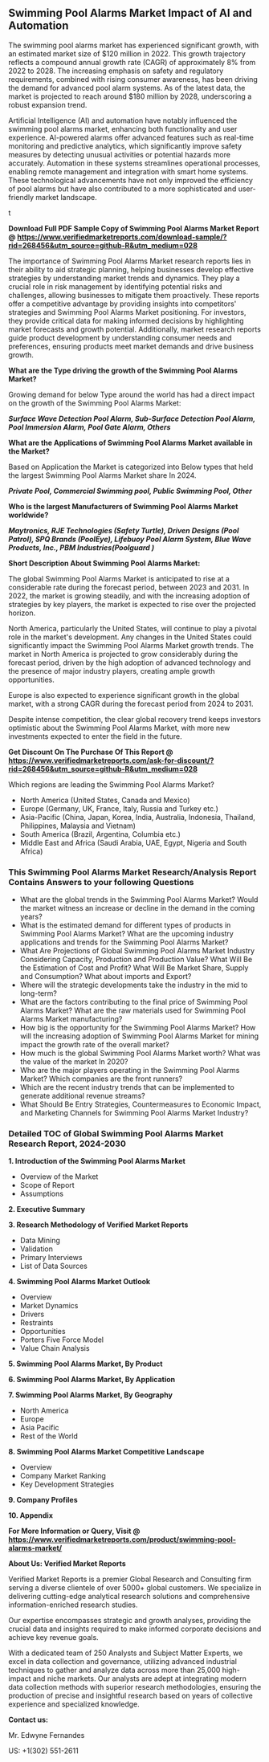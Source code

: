 <h2>Swimming Pool Alarms Market Impact of AI and Automation</h2><p>The swimming pool alarms market has experienced significant growth, with an estimated market size of $120 million in 2022. This growth trajectory reflects a compound annual growth rate (CAGR) of approximately 8% from 2022 to 2028. The increasing emphasis on safety and regulatory requirements, combined with rising consumer awareness, has been driving the demand for advanced pool alarm systems. As of the latest data, the market is projected to reach around $180 million by 2028, underscoring a robust expansion trend.</p><p>Artificial Intelligence (AI) and automation have notably influenced the swimming pool alarms market, enhancing both functionality and user experience. AI-powered alarms offer advanced features such as real-time monitoring and predictive analytics, which significantly improve safety measures by detecting unusual activities or potential hazards more accurately. Automation in these systems streamlines operational processes, enabling remote management and integration with smart home systems. These technological advancements have not only improved the efficiency of pool alarms but have also contributed to a more sophisticated and user-friendly market landscape.</p>t</p><p id="" class=""><strong>Download Full PDF Sample Copy of Swimming Pool Alarms Market Report @ <a href="https://www.verifiedmarketreports.com/download-sample/?rid=268456&utm_source=github-R&utm_medium=028" target="_blank">https://www.verifiedmarketreports.com/download-sample/?rid=268456&utm_source=github-R&utm_medium=028</a></strong></p><p>The importance of&nbsp;Swimming Pool Alarms Market research reports lies in their ability to aid strategic planning, helping businesses develop effective strategies by understanding market trends and dynamics. They play a crucial role in risk management by identifying potential risks and challenges, allowing businesses to mitigate them proactively. These reports offer a competitive advantage by providing insights into competitors' strategies and Swimming Pool Alarms Market positioning. For investors, they provide critical data for making informed decisions by highlighting market forecasts and growth potential. Additionally, market research reports guide product development by understanding consumer needs and preferences, ensuring products meet market demands and drive business growth.</p><p><strong>What are the&nbsp;Type driving the growth of the Swimming Pool Alarms Market?</strong></p><p id="" class="">Growing demand for below Type around the world has had a direct impact on the growth of the Swimming Pool Alarms Market:</p><em><strong>Surface Wave Detection Pool Alarm, Sub-Surface Detection Pool Alarm, Pool Immersion Alarm, Pool Gate Alarm, Others</strong></em></p><strong>What are the&nbsp;Applications&nbsp;of Swimming Pool Alarms Market available in the Market?</strong></p><p id="" class="">Based on Application the Market is categorized into Below types that held the largest Swimming Pool Alarms Market share In 2024.</p><em><strong>Private Pool, Commercial Swimming pool, Public Swimming Pool, Other</strong></em></p><strong>Who is the largest Manufacturers of Swimming Pool Alarms Market worldwide?</strong></p><p><em><strong>Maytronics, RJE Technologies (Safety Turtle), Driven Designs (Pool Patrol), SPQ Brands (PoolEye), Lifebuoy Pool Alarm System, Blue Wave Products, Inc., PBM Industries(Poolguard )</strong></em></p><p id="" class=""><strong>Short Description About Swimming Pool Alarms Market:</strong></p><p>The global Swimming Pool Alarms Market is anticipated to rise at a considerable rate during the forecast period, between 2023 and 2031. In 2022, the market is growing steadily, and with the increasing adoption of strategies by key players, the market is expected to rise over the projected horizon.</p><p>North America, particularly the United States, will continue to play a pivotal role in the market's development. Any changes in the United States could significantly impact the Swimming Pool Alarms Market growth trends. The market in North America is projected to grow considerably during the forecast period, driven by the high adoption of advanced technology and the presence of major industry players, creating ample growth opportunities.</p><p>Europe is also expected to experience significant growth in the global market, with a strong CAGR during the forecast period from 2024 to 2031.</p><p>Despite intense competition, the clear global recovery trend keeps investors optimistic about the Swimming Pool Alarms Market, with more new investments expected to enter the field in the future.</p><p id="" class=""><strong>Get Discount On The Purchase Of This Report @ <a href="https://www.verifiedmarketreports.com/ask-for-discount/?rid=268456&utm_source=github-R&utm_medium=028" target="_blank">https://www.verifiedmarketreports.com/ask-for-discount/?rid=268456&utm_source=github-R&utm_medium=028</a></strong></p>Which regions are leading the Swimming Pool Alarms Market?</p><ul><li>North America (United States, Canada and Mexico)</li><li>Europe (Germany, UK, France, Italy, Russia and Turkey etc.)</li><li>Asia-Pacific (China, Japan, Korea, India, Australia, Indonesia, Thailand, Philippines, Malaysia and Vietnam)</li><li>South America (Brazil, Argentina, Columbia etc.)</li><li>Middle East and Africa (Saudi Arabia, UAE, Egypt, Nigeria and South Africa)</li></ul><h3 id="" class="">This Swimming Pool Alarms Market Research/Analysis Report Contains Answers to your following Questions</h3><ul><li>What are the global trends in the Swimming Pool Alarms Market? Would the market witness an increase or decline in the demand in the coming years?</li><li>What is the estimated demand for different types of products in Swimming Pool Alarms Market? What are the upcoming industry applications and trends for the Swimming Pool Alarms Market?</li><li>What Are Projections of Global Swimming Pool Alarms Market Industry Considering Capacity, Production and Production Value? What Will Be the Estimation of Cost and Profit? What Will Be Market Share, Supply and Consumption? What about imports and Export?</li><li>Where will the strategic developments take the industry in the mid to long-term?</li><li>What are the factors contributing to the final price of Swimming Pool Alarms Market? What are the raw materials used for Swimming Pool Alarms Market manufacturing?</li><li>How big is the opportunity for the Swimming Pool Alarms Market? How will the increasing adoption of Swimming Pool Alarms Market for mining impact the growth rate of the overall market?</li><li>How much is the global Swimming Pool Alarms Market worth? What was the value of the market In 2020?</li><li>Who are the major players operating in the Swimming Pool Alarms Market? Which companies are the front runners?</li><li>Which are the recent industry trends that can be implemented to generate additional revenue streams?</li><li>What Should Be Entry Strategies, Countermeasures to Economic Impact, and Marketing Channels for Swimming Pool Alarms Market Industry?</li></ul><h3 id="" class="">Detailed TOC of Global Swimming Pool Alarms Market Research Report, 2024-2030</h3><p id="" class=""><strong>1. Introduction of the Swimming Pool Alarms Market</strong></p><ul><li>Overview of the Market</li><li>Scope of Report</li><li>Assumptions</li></ul><p id="" class=""><strong>2. Executive Summary</strong></p><p id="" class=""><strong>3. Research Methodology of Verified Market Reports</strong></p><ul><li>Data Mining</li><li>Validation</li><li>Primary Interviews</li><li>List of Data Sources</li></ul><p id="" class=""><strong>4. Swimming Pool Alarms Market Outlook</strong></p><ul><li>Overview</li><li>Market Dynamics</li><li>Drivers</li><li>Restraints</li><li>Opportunities</li><li>Porters Five Force Model</li><li>Value Chain Analysis</li></ul><p id="" class=""><strong>5. Swimming Pool Alarms Market, By Product</strong></p><p id="" class=""><strong>6. Swimming Pool Alarms Market, By Application</strong></p><p id="" class=""><strong>7. Swimming Pool Alarms Market, By Geography</strong></p><ul><li>North America</li><li>Europe</li><li>Asia Pacific</li><li>Rest of the World</li></ul><p id="" class=""><strong>8. Swimming Pool Alarms Market Competitive Landscape</strong></p><ul><li>Overview</li><li>Company Market Ranking</li><li>Key Development Strategies</li></ul><p id="" class=""><strong>9. Company Profiles</strong></p><p id="" class=""><strong>10. Appendix</strong></p><p id="" class=""><strong>For More Information or Query, Visit @ <a href="https://www.verifiedmarketreports.com/product/swimming-pool-alarms-market/" target="_blank">https://www.verifiedmarketreports.com/product/swimming-pool-alarms-market/</a></strong></p><p id="" class=""><strong>About Us: Verified Market Reports</strong></p><p id="" class="">Verified Market Reports is a premier Global Research and Consulting firm serving a diverse clientele of over 5000+ global customers. We specialize in delivering cutting-edge analytical research solutions and comprehensive information-enriched research studies.</p><p id="" class="">Our expertise encompasses strategic and growth analyses, providing the crucial data and insights required to make informed corporate decisions and achieve key revenue goals.</p><p id="" class="">With a dedicated team of 250 Analysts and Subject Matter Experts, we excel in data collection and governance, utilizing advanced industrial techniques to gather and analyze data across more than 25,000 high-impact and niche markets. Our analysts are adept at integrating modern data collection methods with superior research methodologies, ensuring the production of precise and insightful research based on years of collective experience and specialized knowledge.</p><p id="" class=""><strong>Contact us:</strong></p><p id="" class="">Mr. Edwyne Fernandes</p><p id="" class="">US: +1(302) 551-2611</p>